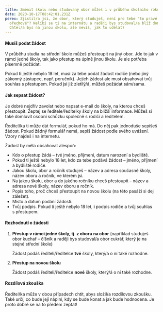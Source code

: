 ```yaml
---
title: Změnit školu nebo studovaný obor můžeš i v průběhu školního roku
date: 2023-10-17T08:42:01.231Z
perex: Zjistil/a jsi, že obor, který studuješ, není pro tebe "to pravé
  ořechové"? Nelíbí se ti na internátu a raději bys studoval/a blíž domovu?
  Chtěl/a bys na jinou školu, ale nevíš, jak to udělat?
---
```

#### **Musíš podat žádost**

V průběhu studia na střední škole můžeš přestoupit na jiný obor. Jde to jak v rámci jedné školy, tak jako přestup na úplně jinou školu. Je ale potřeba písemně požádat.

Pokud ti ještě nebylo 18 let, musí za tebe podat žádost rodiče (nebo jiný zákonný zástupce, např. poručník). Jejich žádost ale musí obsahovat tvůj souhlas s přestupem. Pokud jsi již zletilý/á, můžeš požádat sám/sama.

#### Jak sepsat žádost?

Je dobré nejdřív zavolat nebo napsat e-mail do školy, na kterou chceš přestoupit. Zeptej se ředitele/ředitelky školy na bližší informace. Můžeš si také domluvit osobní schůzku společně s rodiči a ředitelem.

Ředitel/ka ti může dát formulář, pokud ho má. Do něj pak jednoduše sepíšeš žádost. Pokud žádný formulář nemá, sepiš žádost podle svého uvážení. Vzory najdeš i na internetu. 

Žádost by měla obsahovat alespoň:

* Kdo o přestup žádá – tvé jméno, příjmení, datum narození a bydliště.
* Pokud ti ještě nebylo 18 let, kdo za tebe podává žádost – jméno, příjmení a bydliště rodiče. 
* Jakou školu, obor a ročník studuješ – název a adresa současné školy, název oboru a ročník, ve kterém jsi.
* Na jakou školu, obor a do jakého ročníku chceš přestoupit – název a adresa nové školy, název oboru a ročník.
* Popis toho, proč chceš přestoupit na novou školu (na této pasáži si dej záležet).
* Místo a datum podání žádosti.
* Tvůj podpis. Pokud ti ještě nebylo 18 let, i podpis rodiče a tvůj souhlas s přestupem. 

#### **Rozhodnutí o žádosti**

1. **Přestup v rámci jedné školy, tj. z oboru na obor** (například studuješ obor kuchař – číšník a raději bys studoval/a obor cukrář, který je na stejné střední škole)

   Žádost podáš řediteli/ředitelce **tvé** školy, který/á o ní také rozhodne. 
2. **Přestup na novou školu**

   Žádost podáš řediteli/ředitelce **nové** školy, který/á o ní také rozhodne. 

#### **Rozdílová zkouška**

Ředitel/ka může v obou případech chtít, abys složil/a rozdílovou zkoušku. Také určí, co bude její náplní, kdy se bude konat a jak bude hodnocena. Je proto dobré se na to předem zeptat!